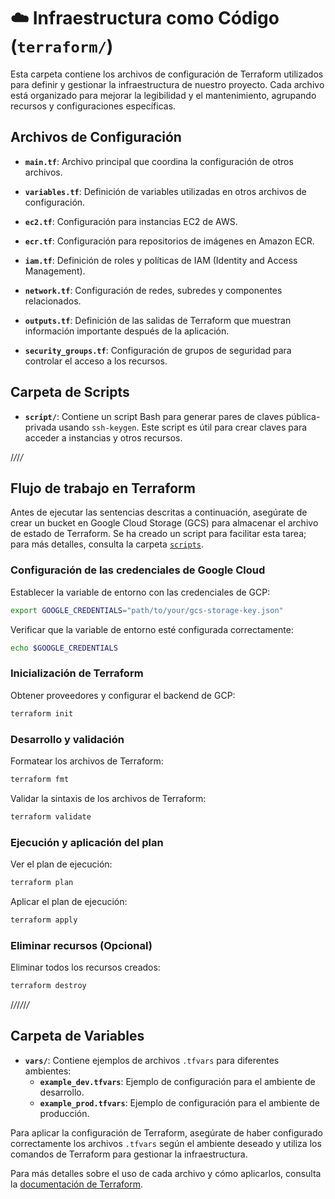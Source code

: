 # ☁️ Infraestructura como Código (`terraform/`)

Esta carpeta contiene los archivos de configuración de Terraform utilizados para definir y gestionar la infraestructura de nuestro proyecto. Cada archivo está organizado para mejorar la legibilidad y el mantenimiento, agrupando recursos y configuraciones específicas. 

## Archivos de Configuración
- **`main.tf`**: Archivo principal que coordina la configuración de otros archivos.
- **`variables.tf`**: Definición de variables utilizadas en otros archivos de configuración.


- **`ec2.tf`**: Configuración para instancias EC2 de AWS.
- **`ecr.tf`**: Configuración para repositorios de imágenes en Amazon ECR.
- **`iam.tf`**: Definición de roles y políticas de IAM (Identity and Access Management).

- **`network.tf`**: Configuración de redes, subredes y componentes relacionados.
- **`outputs.tf`**: Definición de las salidas de Terraform que muestran información importante después de la aplicación.
- **`security_groups.tf`**: Configuración de grupos de seguridad para controlar el acceso a los recursos.



## Carpeta de Scripts

- **`script/`**: Contiene un script Bash para generar pares de claves pública-privada usando `ssh-keygen`. Este script es útil para crear claves para acceder a instancias y otros recursos.


/*/*/*/*


## Flujo de trabajo en Terraform

Antes de ejecutar las sentencias descritas a continuación, asegúrate de crear un bucket en Google Cloud Storage (GCS) para almacenar el archivo de estado de Terraform. Se ha creado un script para facilitar esta tarea; para más detalles, consulta la carpeta [`scripts`](../scripts/).

### Configuración de las credenciales de Google Cloud

Establecer la variable de entorno con las credenciales de GCP:

```bash
export GOOGLE_CREDENTIALS="path/to/your/gcs-storage-key.json"
```

Verificar que la variable de entorno esté configurada correctamente:

```bash
echo $GOOGLE_CREDENTIALS
```

### Inicialización de Terraform

Obtener proveedores y configurar el backend de GCP:

```bash
terraform init
```

### Desarrollo y validación

Formatear los archivos de Terraform:

```bash
terraform fmt
```

Validar la sintaxis de los archivos de Terraform:

```bash
terraform validate
```

### Ejecución y aplicación del plan

Ver el plan de ejecución:

```bash
terraform plan
```

Aplicar el plan de ejecución:

```bash
terraform apply
```

### Eliminar recursos (Opcional)

Eliminar todos los recursos creados:

```bash
terraform destroy
```









/*/*/*/*/*/*

## Carpeta de Variables

- **`vars/`**: Contiene ejemplos de archivos `.tfvars` para diferentes ambientes:
  - **`example_dev.tfvars`**: Ejemplo de configuración para el ambiente de desarrollo.
  - **`example_prod.tfvars`**: Ejemplo de configuración para el ambiente de producción.

Para aplicar la configuración de Terraform, asegúrate de haber configurado correctamente los archivos `.tfvars` según el ambiente deseado y utiliza los comandos de Terraform para gestionar la infraestructura.

Para más detalles sobre el uso de cada archivo y cómo aplicarlos, consulta la [documentación de Terraform](https://www.terraform.io/docs).